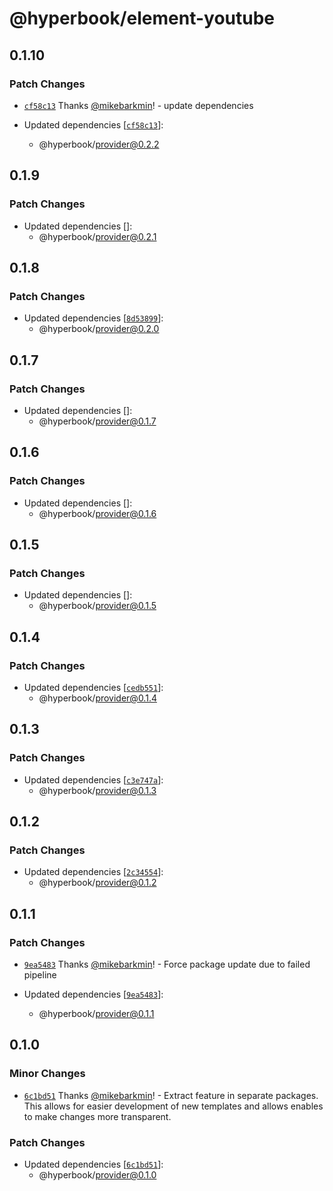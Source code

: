 # @hyperbook/element-youtube

## 0.1.10

### Patch Changes

- [`cf58c13`](https://github.com/openpatch/hyperbook/commit/cf58c13ca19aaba8e20e6e1cb27ab3ebbfb74d37) Thanks [@mikebarkmin](https://github.com/mikebarkmin)! - update dependencies

- Updated dependencies [[`cf58c13`](https://github.com/openpatch/hyperbook/commit/cf58c13ca19aaba8e20e6e1cb27ab3ebbfb74d37)]:
  - @hyperbook/provider@0.2.2

## 0.1.9

### Patch Changes

- Updated dependencies []:
  - @hyperbook/provider@0.2.1

## 0.1.8

### Patch Changes

- Updated dependencies [[`8d53899`](https://github.com/openpatch/hyperbook/commit/8d538999fc924f7b3e3115416cba4978c9589b68)]:
  - @hyperbook/provider@0.2.0

## 0.1.7

### Patch Changes

- Updated dependencies []:
  - @hyperbook/provider@0.1.7

## 0.1.6

### Patch Changes

- Updated dependencies []:
  - @hyperbook/provider@0.1.6

## 0.1.5

### Patch Changes

- Updated dependencies []:
  - @hyperbook/provider@0.1.5

## 0.1.4

### Patch Changes

- Updated dependencies [[`cedb551`](https://github.com/openpatch/hyperbook/commit/cedb55191fd025b5a214df406a53cbab5d1b1bc1)]:
  - @hyperbook/provider@0.1.4

## 0.1.3

### Patch Changes

- Updated dependencies [[`c3e747a`](https://github.com/openpatch/hyperbook/commit/c3e747ab7b95c3e526b3800b169aa8f505f9b9a2)]:
  - @hyperbook/provider@0.1.3

## 0.1.2

### Patch Changes

- Updated dependencies [[`2c34554`](https://github.com/openpatch/hyperbook/commit/2c34554f64359fb995190b1465daddfa3e0101c0)]:
  - @hyperbook/provider@0.1.2

## 0.1.1

### Patch Changes

- [`9ea5483`](https://github.com/openpatch/hyperbook/commit/9ea5483512fd5134f6823104a68fecea2c50cb00) Thanks [@mikebarkmin](https://github.com/mikebarkmin)! - Force package update due to failed pipeline

- Updated dependencies [[`9ea5483`](https://github.com/openpatch/hyperbook/commit/9ea5483512fd5134f6823104a68fecea2c50cb00)]:
  - @hyperbook/provider@0.1.1

## 0.1.0

### Minor Changes

- [`6c1bd51`](https://github.com/openpatch/hyperbook/commit/6c1bd51e7ded1b2094ba590e5d8ddc5c0f6254b8) Thanks [@mikebarkmin](https://github.com/mikebarkmin)! - Extract feature in separate packages. This allows for easier development of new templates and allows enables to make changes more transparent.

### Patch Changes

- Updated dependencies [[`6c1bd51`](https://github.com/openpatch/hyperbook/commit/6c1bd51e7ded1b2094ba590e5d8ddc5c0f6254b8)]:
  - @hyperbook/provider@0.1.0

